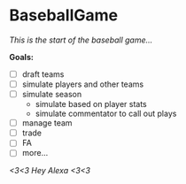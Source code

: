 # BaseballGame
*This is the start of the baseball game...*

**Goals:**
- [ ] draft teams
- [ ] simulate players and other teams
- [ ] simulate season 
	* simulate based on player stats 
	* simulate commentator to call out plays 
- [ ] manage team 
 - [ ] trade 
- [ ] FA 
- [ ] more...

*<3<3 Hey Alexa <3<3*